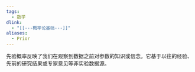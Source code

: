 ```yaml
---
tags:
  - 数学
dlink:
  - "[[---概率论基础---]]"
aliases:
  - Prior
---
```

先验概率反映了我们在观察到数据之前对参数的知识或信念。它基于以往的经验、先前的研究结果或专家意见等非实验数据源。